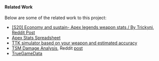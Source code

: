 #### Related Work

Below are some of the related work to this project:

- [[S20] Economy and sustain- Apex legends weapon stats / By Trickyni](https://docs.google.com/spreadsheets/d/1IVFYu7eqe5zuqr-AC7TAYd9cQhhqiu0oSNEv9z7CZNY/edit#gid=1301530328), [Reddit Post](https://www.reddit.com/r/apexlegends/comments/1c71grg/s20_economy_and_sustain_a_spreadsheet_of/)
- [Apex Stats Spreadsheet](https://docs.google.com/spreadsheets/d/1ipBvNmgK7-u2VJGlbNzsPvqydXhoRGM7Zxf6OBMvkpc/edit#gid=0)
- [TTK simulator based on your weapon and estimated accuracy](https://www.reddit.com/r/CrucibleGuidebook/comments/vrfvfb/ttk_simulator_based_on_your_weapon_and_estimated/)
- [TSM Damage Analysis](https://public.tableau.com/app/profile/connor.murphy2369/viz/TSMCompetitiveAnalysis/TSMTeamAnalysis?publish=yes), Reddit [post](https://www.reddit.com/r/CompetitiveApex/comments/mir49b/apex_legends_data_visualizations/)
- [TrueGameData](https://www.truegamedata.com/)
